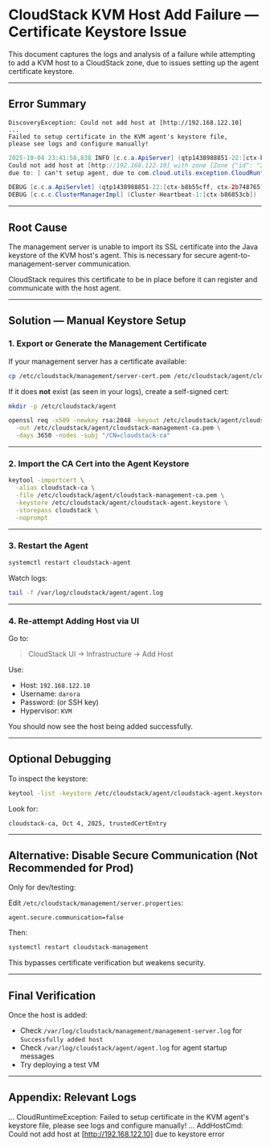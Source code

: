 # CloudStack KVM Host Add Failure — Certificate Keystore Issue

This document captures the logs and analysis of a failure while attempting to add a KVM host to a CloudStack zone, due to issues setting up the agent certificate keystore.

---

## Error Summary

```
DiscoveryException: Could not add host at [http://192.168.122.10]
...
Failed to setup certificate in the KVM agent's keystore file,
please see logs and configure manually!
```

```java
2025-10-04 23:41:58,838 INFO [c.c.a.ApiServer] (qtp1438988851-22:[ctx-b8b55cff, ctx-2b748765]) (logid:046ec553) 
Could not add host at [http://192.168.122.10] with zone [Zone {"id": "2", "name": "MyAdvancedZone", "uuid": "30d1810a-9680-49c7-8926-75fcf5e4dfb8"}], pod [HostPod {"id":1,"name":"Pod1","uuid":"996b281e-a200-4a64-9cd2-9f7fc8d0d55a"}] and cluster [Cluster {id: "1", name: "Cluster1", uuid: "c6981176-f03d-45dd-aba8-bbe3ab38e6f4"}] 
due to: [ can't setup agent, due to com.cloud.utils.exception.CloudRuntimeException: Failed to setup certificate in the KVM agent's keystore file, please see logs and configure manually! - Failed to setup certificate in the KVM agent's keystore file, please see logs and configure manually!]. 2025-10-04 23:41:58,839 

DEBUG [c.c.a.ApiServlet] (qtp1438988851-22:[ctx-b8b55cff, ctx-2b748765]) (logid:046ec553) ===END=== 192.168.122.1 -- POST addHost 2025-10-04 23:41:58,926 INFO [c.c.c.ClusterManagerImpl] (Cluster-Heartbeat-1:[ctx-b86853cb]) (logid:be4ed135) No inactive management server node found 2025-10-04 23:41:58,927 
DEBUG [c.c.c.ClusterManagerImpl] (Cluster-Heartbeat-1:[ctx-b86853cb]) (logid:be4ed135) Peer scan is finished. profiler: Done. 
```

---

## Root Cause

The management server is unable to import its SSL certificate into the Java keystore of the KVM host's agent. This is necessary for secure agent-to-management-server communication.

CloudStack requires this certificate to be in place before it can register and communicate with the host agent.

---

## Solution — Manual Keystore Setup

### 1. Export or Generate the Management Certificate

If your management server has a certificate available:

```bash
cp /etc/cloudstack/management/server-cert.pem /etc/cloudstack/agent/cloudstack-management-ca.pem
```

If it does **not** exist (as seen in your logs), create a self-signed cert:

```bash
mkdir -p /etc/cloudstack/agent

openssl req -x509 -newkey rsa:2048 -keyout /etc/cloudstack/agent/cloudstack-ca.key \
  -out /etc/cloudstack/agent/cloudstack-management-ca.pem \
  -days 3650 -nodes -subj "/CN=cloudstack-ca"
```

---

### 2. Import the CA Cert into the Agent Keystore

```bash
keytool -importcert \
  -alias cloudstack-ca \
  -file /etc/cloudstack/agent/cloudstack-management-ca.pem \
  -keystore /etc/cloudstack/agent/cloudstack-agent.keystore \
  -storepass cloudstack \
  -noprompt
```

---

### 3. Restart the Agent

```bash
systemctl restart cloudstack-agent
```

Watch logs:

```bash
tail -f /var/log/cloudstack/agent/agent.log
```

---

### 4. Re-attempt Adding Host via UI

Go to:

> CloudStack UI → Infrastructure → Add Host

Use:

- Host: `192.168.122.10`
- Username: `darora`
- Password: (or SSH key)
- Hypervisor: `KVM`

You should now see the host being added successfully.

---

## Optional Debugging

To inspect the keystore:

```bash
keytool -list -keystore /etc/cloudstack/agent/cloudstack-agent.keystore -storepass cloudstack
```

Look for:

```
cloudstack-ca, Oct 4, 2025, trustedCertEntry
```

---

## Alternative: Disable Secure Communication (Not Recommended for Prod)

Only for dev/testing:

Edit `/etc/cloudstack/management/server.properties`:

```
agent.secure.communication=false
```

Then:

```bash
systemctl restart cloudstack-management
```

This bypasses certificate verification but weakens security.

---

## Final Verification

Once the host is added:

- Check `/var/log/cloudstack/management/management-server.log` for `Successfully added host`
- Check `/var/log/cloudstack/agent/agent.log` for agent startup messages
- Try deploying a test VM

---

##  Appendix: Relevant Logs

...
CloudRuntimeException: Failed to setup certificate in the KVM agent's keystore file, please see logs and configure manually!
...
AddHostCmd: Could not add host at [http://192.168.122.10] due to keystore error

